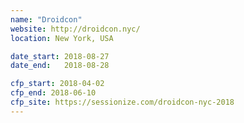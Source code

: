 ```yaml
---
name: "Droidcon"
website: http://droidcon.nyc/
location: New York, USA

date_start: 2018-08-27
date_end:   2018-08-28

cfp_start: 2018-04-02
cfp_end: 2018-06-10
cfp_site: https://sessionize.com/droidcon-nyc-2018
---
```

